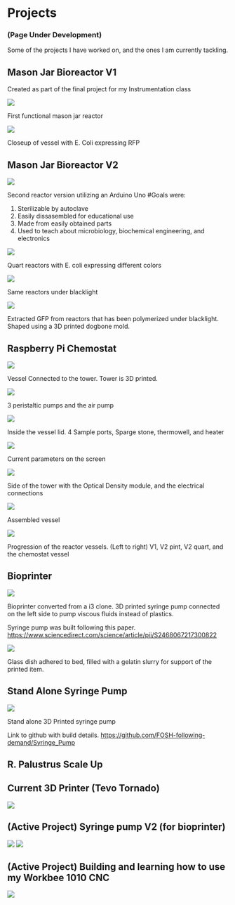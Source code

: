 # Projects
### (Page Under Development)
Some of the projects I have worked on, and the ones I am currently tackling.

## Mason Jar  Bioreactor V1
Created as part of the final project for my Instrumentation class

![](assets/README-e31a08d0.jpg)

First functional mason jar reactor

![](assets/README-92a26e02.jpg)

Closeup of vessel with E. Coli expressing RFP

## Mason Jar Bioreactor V2

![](assets/README-0bb9f751.jpg)

Second reactor version utilizing an Arduino Uno
 #Goals were:
 1. Sterilizable by autoclave
 2. Easily dissasembled for educational use
 3. Made from easily obtained parts
 4. Used to teach about microbiology, biochemical engineering, and electronics

![](assets/README-0b7a33d8.jpg)

Quart reactors with E. coli expressing different colors

![](assets/README-1e7e8f98.jpg)

Same reactors under blacklight

![](assets/README-a17d6e33.jpg)

Extracted GFP from reactors that has been polymerized under blacklight. Shaped using a 3D printed dogbone mold.


## Raspberry Pi Chemostat

![](assets/README-d1a1bf47.JPG)

Vessel Connected to the tower. Tower is 3D printed.

![](assets/README-e0b1f76f.JPG)

3 peristaltic pumps and the air pump

![](assets/README-9175efb1.JPG)

Inside the vessel lid. 4 Sample ports, Sparge stone, thermowell, and heater

![](assets/README-e83ab4a9.JPG)

Current parameters on the screen

![](assets/README-5146c852.JPG)

Side of the tower with the Optical Density module, and the electrical connections

![](assets/README-bfd02e1f.JPG)

Assembled vessel

![](assets/README-73873263.JPG)

Progression of the reactor vessels. (Left to right) V1, V2 pint, V2 quart, and the chemostat vessel

## Bioprinter

![](assets/README-0fae1e54.jpg)

Bioprinter converted from a i3 clone. 3D printed syringe pump connected on the left side to pump viscous fluids instead of plastics.

Syringe pump was built following this paper. https://www.sciencedirect.com/science/article/pii/S2468067217300822

![](assets/README-7df9f339.png)

Glass dish adhered to bed, filled with a gelatin slurry for support of the printed item.

## Stand Alone Syringe Pump

![](assets/README-1bca026d.jpg)

Stand alone 3D Printed syringe pump

Link to github with build details.
https://github.com/FOSH-following-demand/Syringe_Pump

## R. Palustrus Scale Up

## Current 3D Printer (Tevo Tornado)
![](assets/README-18da0f61.JPG)

## (Active Project) Syringe pump V2 (for bioprinter)
![](assets/README-dea94f38.JPG)
![](assets/README-f6f4ed5b.JPG)

## (Active Project) Building and learning how to use my Workbee 1010 CNC
![](assets/README-1aacddbb.JPG)
